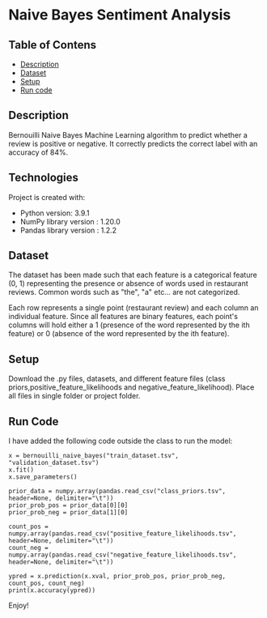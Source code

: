 # Naive Bayes Sentiment Analysis

## Table of Contens
* [Description](#description)
* [Dataset](#dataset)
* [Setup](#setup)
* [Run code](#run-code)

## Description
Bernouilli Naive Bayes Machine Learning algorithm to predict whether a review is positive or negative. It correctly predicts the correct label with an accuracy of 84%.

## Technologies
Project is created with:
* Python version: 3.9.1
* NumPy library version : 1.20.0
* Pandas library version : 1.2.2

## Dataset
The dataset has been made such that each feature is a categorical feature (0, 1) representing the presence or absence of words used in restaurant reviews. Common words such as "the", "a" etc... are not categorized.

Each row represents a single point (restaurant review) and each column an individual feature. Since all features are binary features, each point's columns will hold either a 1 (presence of the word represented by the ith feature) or 0 (absence of the word represented by the ith feature).

## Setup
Download the .py files, datasets, and different feature files (class priors,positive_feature_likelihoods and negative_feature_likelihood).
Place all files in single folder or project folder.

## Run Code

I have added the following code outside the class to run the model:
```
x = bernouilli_naive_bayes("train_dataset.tsv", "validation_dataset.tsv")
x.fit()
x.save_parameters()

prior_data = numpy.array(pandas.read_csv("class_priors.tsv", header=None, delimiter="\t"))
prior_prob_pos = prior_data[0][0]
prior_prob_neg = prior_data[1][0]

count_pos = numpy.array(pandas.read_csv("positive_feature_likelihoods.tsv", header=None, delimiter="\t"))
count_neg = numpy.array(pandas.read_csv("negative_feature_likelihoods.tsv", header=None, delimiter="\t"))

ypred = x.prediction(x.xval, prior_prob_pos, prior_prob_neg, count_pos, count_neg)
print(x.accuracy(ypred))
 ```
Enjoy!
